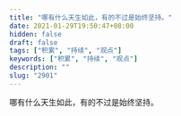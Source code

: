 ```yaml
---
title: "哪有什么天生如此，有的不过是始终坚持。"
date: 2021-01-29T19:50:47+08:00
hidden: false
draft: false
tags: ["积累", "持续", "观点"]
keywords: ["积累", "持续", "观点"]
description: ""
slug: "2901"
---
```


哪有什么天生如此，有的不过是始终坚持。

